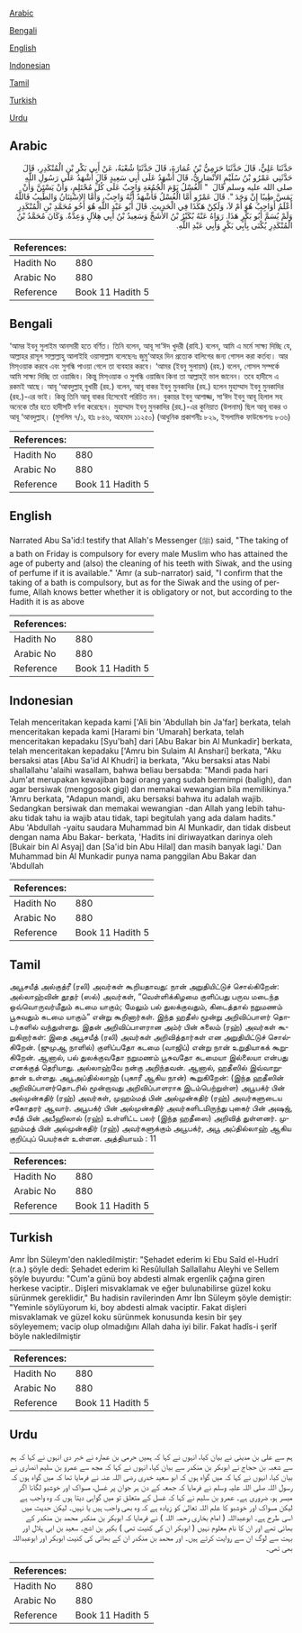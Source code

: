 [Arabic](#arabic)

[Bengali](#bengali)

[English](#english)

[Indonesian](#indonesian)

[Tamil](#tamil)

[Turkish](#turkish)

[Urdu](#urdu)

## Arabic


<div dir="rtl" lang="ar" style={{fontSize:'larger',backgroundColor:'#f8f9fa',padding:20}}>
حَدَّثَنَا عَلِيٌّ، قَالَ حَدَّثَنَا حَرَمِيُّ بْنُ عُمَارَةَ، قَالَ حَدَّثَنَا شُعْبَةُ، عَنْ أَبِي بَكْرِ بْنِ الْمُنْكَدِرِ، قَالَ حَدَّثَنِي عَمْرُو بْنُ سُلَيْمٍ الأَنْصَارِيُّ، قَالَ أَشْهَدُ عَلَى أَبِي سَعِيدٍ قَالَ أَشْهَدُ عَلَى رَسُولِ اللَّهِ صلى الله عليه وسلم قَالَ ‏ "‏ الْغُسْلُ يَوْمَ الْجُمُعَةِ وَاجِبٌ عَلَى كُلِّ مُحْتَلِمٍ، وَأَنْ يَسْتَنَّ وَأَنْ يَمَسَّ طِيبًا إِنْ وَجَدَ ‏"‏‏.‏ قَالَ عَمْرٌو أَمَّا الْغُسْلُ فَأَشْهَدُ أَنَّهُ وَاجِبٌ، وَأَمَّا الاِسْتِنَانُ وَالطِّيبُ فَاللَّهُ أَعْلَمُ أَوَاجِبٌ هُوَ أَمْ لاَ، وَلَكِنْ هَكَذَا فِي الْحَدِيثِ‏.‏ قَالَ أَبُو عَبْدِ اللَّهِ هُوَ أَخُو مُحَمَّدِ بْنِ الْمُنْكَدِرِ وَلَمْ يُسَمَّ أَبُو بَكْرٍ هَذَا‏.‏ رَوَاهُ عَنْهُ بُكَيْرُ بْنُ الأَشَجِّ وَسَعِيدُ بْنُ أَبِي هِلاَلٍ وَعِدَّةٌ‏.‏ وَكَانَ مُحَمَّدُ بْنُ الْمُنْكَدِرِ يُكْنَى بِأَبِي بَكْرٍ وَأَبِي عَبْدِ اللَّهِ‏.‏
</div>
<div style={{backgroundColor:'#f8f9fa',padding:20, marginBottom: 10}}><table> <thead> <tr> <th>References:</th> <th></th> </tr> </thead> <tbody><tr><td>Hadith No</td><td>880</td></tr><tr><td>Arabic No</td><td>880</td></tr><tr><td>Reference</td><td>Book 11 Hadith 5</td></tr></tbody></table></div>

## Bengali


<div dir="ltr" lang="bn" style={{fontSize:'larger',backgroundColor:'#f8f9fa',padding:20}}>
‘আমর ইবনু সুলাইম আনসারী হতে বর্ণিত। তিনি বলেন, আবূ সা‘ঈদ খুদরী (রাযি.) বলেন, আমি এ মর্মে সাক্ষ্য দিচ্ছি যে, আল্লাহর রাসূল সাল্লাল্লাহু আলাইহি ওয়াসাল্লাম বলেছেনঃ জুমু‘আহর দিন প্রত্যেক বালিগের জন্য গোসল করা কর্তব্য। আর মিস্ওয়াক করবে এবং সুগন্ধি পাওয়া গেলে তা ব্যবহার করবে। ‘আমর (ইবনু সুলায়ম) (রহ.) বলেন, গোসল সম্পর্কে আমি সাক্ষ্য দিচ্ছি তা ওয়াজিব। কিন্তু মিস্ওয়াক ও সুগন্ধি ওয়াজিব কিনা তা আল্লাহ্ই ভাল জানেন। তবে হাদীসে এ রকমই আছে। আবূ ‘আবদুল্লাহ্ বুখারী (রহ.) বলেন, আবূ বাকর ইবনু মুনকাদির (রহ.) হলেন মুহাম্মাদ ইবনু মুনকাদির (রহ.)-এর ভাই। কিন্তু তিনি আবূ বাকর হিসেবেই পরিচিত নন। বুকায়র ইবনু আশাজ্জ, সা‘ঈদ ইবনু আবূ হিলাল সহ অনেকে তাঁর হতে হাদীসটি বর্ণনা করেছেন। মুহাম্মাদ ইবনু মুনকাদির (রহ.)-এর কুনিয়াত (উপনাম) ছিল আবূ বাকর ও আবূ ‘আবদুল্লাহ্। (মুসলিম ৭/১, হাঃ ৮৪৬, আহমাদ ১১২৫০) (আধুনিক প্রকাশনীঃ ৮২৯, ইসলামিক ফাউন্ডেশনঃ ৮৩৬)
</div>
<div style={{backgroundColor:'#f8f9fa',padding:20, marginBottom: 10}}><table> <thead> <tr> <th>References:</th> <th></th> </tr> </thead> <tbody><tr><td>Hadith No</td><td>880</td></tr><tr><td>Arabic No</td><td>880</td></tr><tr><td>Reference</td><td>Book 11 Hadith 5</td></tr></tbody></table></div>

## English


<div dir="ltr" lang="en" style={{fontSize:'larger',backgroundColor:'#f8f9fa',padding:20}}>
Narrated Abu Sa'id:I testify that Allah's Messenger (ﷺ) said, "The taking of a bath on Friday is compulsory for every male Muslim who has attained the age of puberty and (also) the cleaning of his teeth with Siwak, and the using of perfume if it is available." 'Amr (a sub-narrator) said, "I confirm that the taking of a bath is compulsory, but as for the Siwak and the using of perfume, Allah knows better whether it is obligatory or not, but according to the Hadith it is as above
</div>
<div style={{backgroundColor:'#f8f9fa',padding:20, marginBottom: 10}}><table> <thead> <tr> <th>References:</th> <th></th> </tr> </thead> <tbody><tr><td>Hadith No</td><td>880</td></tr><tr><td>Arabic No</td><td>880</td></tr><tr><td>Reference</td><td>Book 11 Hadith 5</td></tr></tbody></table></div>

## Indonesian


<div dir="ltr" lang="id" style={{fontSize:'larger',backgroundColor:'#f8f9fa',padding:20}}>
Telah menceritakan kepada kami ['Ali bin 'Abdullah bin Ja'far] berkata, telah menceritakan kepada kami [Harami bin 'Umarah] berkata, telah menceritakan kepadaku [Syu'bah] dari [Abu Bakar bin Al Munkadir] berkata, telah menceritakan kepadaku ['Amru bin Sulaim Al Anshari] berkata, "Aku bersaksi atas [Abu Sa'id Al Khudri] ia berkata, "Aku bersaksi atas Nabi shallallahu 'alaihi wasallam, bahwa beliau bersabda: "Mandi pada hari Jum'at merupakan kewajiban bagi orang yang sudah bermimpi (baligh), dan agar bersiwak (menggosok gigi) dan memakai wewangian bila memilikinya." 'Amru berkata, "Adapun mandi, aku bersaksi bahwa itu adalah wajib. Sedangkan bersiwak dan memakai wewangian -dan Allah yang lebih tahu- aku tidak tahu ia wajib atau tidak, tapi begitulah yang ada dalam hadits." Abu 'Abdullah -yaitu saudara Muhammad bin Al Munkadir, dan tidak disbeut dengan nama Abu Bakar- berkata, 'Hadits ini diriwayatkan darinya oleh [Bukair bin Al Asyaj] dan [Sa'id bin Abu Hilal] dan masih banyak lagi.' Dan Muhammad bin Al Munkadir punya nama panggilan Abu Bakar dan 'Abdullah
</div>
<div style={{backgroundColor:'#f8f9fa',padding:20, marginBottom: 10}}><table> <thead> <tr> <th>References:</th> <th></th> </tr> </thead> <tbody><tr><td>Hadith No</td><td>880</td></tr><tr><td>Arabic No</td><td>880</td></tr><tr><td>Reference</td><td>Book 11 Hadith 5</td></tr></tbody></table></div>

## Tamil


<div dir="ltr" lang="ta" style={{fontSize:'larger',backgroundColor:'#f8f9fa',padding:20}}>
அபூசயீத் அல்குத்ரீ (ரலி) அவர்கள் கூறியதாவது: நான் அறுதியிட்டுச் சொல்கிறேன்: அல்லாஹ்வின் தூதர் (ஸல்) அவர்கள், “வெள்ளிக்கிழமை குளிப்பது பருவ மடைந்த ஒவ்வொருவர்மீதும் கடமை யாகும்; மேலும் பல் துலக்குவதும், கிடைத்தால் நறுமணம் பூசுவதும் கடமை யாகும்” என்று கூறினார்கள். இந்த ஹதீஸ் மூன்று அறிவிப்பாளர் தொடர்களில் வந்துள்ளது. இதன் அறிவிப்பாளரான அம்ர் பின் சுலைம் (ரஹ்) அவர்கள் கூறுகிறார்கள்: இதை அபூசயீத் (ரலி) அவர்கள் அறிவித்தார்கள் என அறுதியிட்டுச் சொல்கிறேன். (ஜுமுஆ நாளில்) குளிப்பதோ கடமை (வாஜிப்) என்று நான் உறுதியாகக் கூறுகிறேன். ஆனால், பல் துலக்குவதோ நறுமணம் பூசுவதோ கடமையா இல்லையா என்பது எனக்குத் தெரியாது. அல்லாஹ்வே நன்கு அறிந்தவன். ஆனால், ஹதீஸில் இவ்வாறுதான் உள்ளது. அபூஅப்தில்லாஹ் (புகாரீ ஆகிய நான்) கூறுகிறேன்: (இந்த ஹதீஸின் அறிவிப்பாளர்தொடரில் மூன்றாவது அறிவிப்பாளராக இடம்பெற்றுள்ள) அபூபக்ர் பின் அல்முன்கதிர் (ரஹ்) அவர்கள், முஹம்மத் பின் அல்முன்கதிர் (ரஹ்) அவர்களுடைய சகோதரர் ஆவார். அபூபக்ர் பின் அல்முன்கதிர் அவர்களிடமிருந்து புகைர் பின் அஷஜ், சயீத் பின் அபீஹிலால் (ரஹ்) உள்ளிட்ட பலர் (இந்த ஹதீஸை) அறிவித் துள்ளனர். முஹம்மத் பின் அல்முன்கதிர் (ரஹ்) அவர்களுக்கும் அபூபக்ர், அபூ அப்தில்லாஹ் ஆகிய குறிப்புப் பெயர்கள் உள்ளன. அத்தியாயம் : 11
</div>
<div style={{backgroundColor:'#f8f9fa',padding:20, marginBottom: 10}}><table> <thead> <tr> <th>References:</th> <th></th> </tr> </thead> <tbody><tr><td>Hadith No</td><td>880</td></tr><tr><td>Arabic No</td><td>880</td></tr><tr><td>Reference</td><td>Book 11 Hadith 5</td></tr></tbody></table></div>

## Turkish


<div dir="ltr" lang="tr" style={{fontSize:'larger',backgroundColor:'#f8f9fa',padding:20}}>
Amr İbn Süleym'den nakledilmiştir: "Şehadet ederim ki Ebu Saîd el-Hudrî (r.a.) şöyle dedi: Şehadet ederim ki Resûlullah Sallallahu Aleyhi ve Sellem şöyle buyurdu: "Cum'a günü boy abdesti almak ergenlik çağına giren herkese vaciptir.. Dişleri misvaklamak ve eğer bulunabilirse güzel koku sürünmek gereklidir," Bu hadisin ravilerinden Amr İbn Süleym şöyle demiştir: "Yeminle söylüyorum ki, boy abdesti almak vaciptir. Fakat dişleri misvaklamak ve güzel koku sürünmek konusunda kesin bir şey söyleyemem; vacip olup olmadığını Allah daha iyi bilir. Fakat hadîs-i şerîf böyle nakledilmiştir
</div>
<div style={{backgroundColor:'#f8f9fa',padding:20, marginBottom: 10}}><table> <thead> <tr> <th>References:</th> <th></th> </tr> </thead> <tbody><tr><td>Hadith No</td><td>880</td></tr><tr><td>Arabic No</td><td>880</td></tr><tr><td>Reference</td><td>Book 11 Hadith 5</td></tr></tbody></table></div>

## Urdu


<div dir="rtl" lang="ur" style={{fontSize:'larger',backgroundColor:'#f8f9fa',padding:20}}>
ہم سے علی بن مدینی نے بیان کیا، انہوں نے کہا کہ ہمیں حرمی بن عمارہ نے خبر دی انہوں نے کہا کہ ہم سے شعبہ بن حجاج نے ابوبکر بن منکدر سے بیان کیا، انہوں نے کہا کہ مجھ سے عمرو بن سلیم انصاری نے بیان کیا، انہوں نے کہا کہ میں گواہ ہوں کہ ابو سعید خدری رضی اللہ عنہ نے فرمایا تھا کہ میں گواہ ہوں کہ رسول اللہ صلی اللہ علیہ وسلم نے فرمایا کہ جمعہ کے دن ہر جوان پر غسل، مسواک اور خوشبو لگانا اگر میسر ہو، ضروری ہے۔ عمرو بن سلیم نے کہا کہ غسل کے متعلق تو میں گواہی دیتا ہوں کہ وہ واجب ہے لیکن مسواک اور خوشبو کا علم اللہ تعالیٰ کو زیادہ ہے کہ وہ بھی واجب ہیں یا نہیں۔ لیکن حدیث میں اسی طرح ہے۔ ابوعبداللہ ( امام بخاری رحمہ اللہ ) نے فرمایا کہ ابوبکر بن منکدر محمد بن منکدر کے بھائی تھے اور ان کا نام معلوم نہیں ( ابوبکر ان کی کنیت تھی ) بکیر بن اشج۔ سعید بن ابی ہلال اور بہت سے لوگ ان سے روایت کرتے ہیں۔ اور محمد بن منکدر ان کے بھائی کی کنیت ابوبکر اور ابوعبداللہ بھی تھی۔
</div>
<div style={{backgroundColor:'#f8f9fa',padding:20, marginBottom: 10}}><table> <thead> <tr> <th>References:</th> <th></th> </tr> </thead> <tbody><tr><td>Hadith No</td><td>880</td></tr><tr><td>Arabic No</td><td>880</td></tr><tr><td>Reference</td><td>Book 11 Hadith 5</td></tr></tbody></table></div>